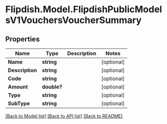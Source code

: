 # Flipdish.Model.FlipdishPublicModelsV1VouchersVoucherSummary
## Properties

Name | Type | Description | Notes
------------ | ------------- | ------------- | -------------
**Name** | **string** |  | [optional] 
**Description** | **string** |  | [optional] 
**Code** | **string** |  | [optional] 
**Amount** | **double?** |  | [optional] 
**Type** | **string** |  | [optional] 
**SubType** | **string** |  | [optional] 

[[Back to Model list]](../README.md#documentation-for-models) [[Back to API list]](../README.md#documentation-for-api-endpoints) [[Back to README]](../README.md)

